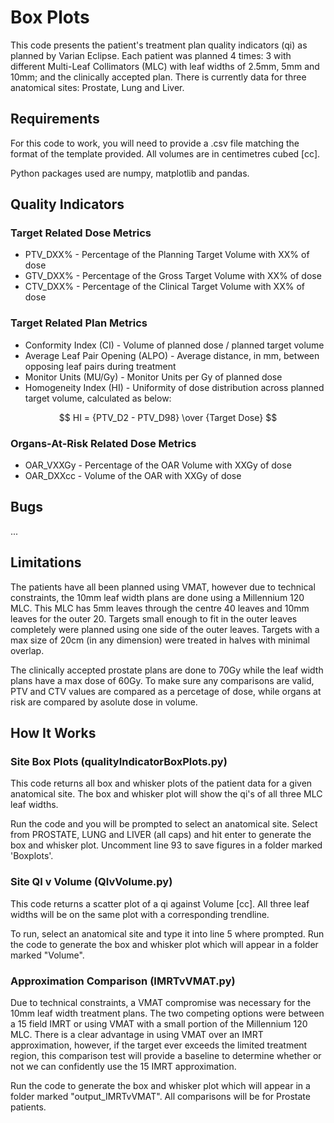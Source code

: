# Box Plots
This code presents the patient's treatment plan quality indicators (qi) as planned by Varian Eclipse. Each patient was planned 4 times: 3 with different Multi-Leaf Collimators (MLC) with leaf widths of 2.5mm, 5mm and 10mm; and the clinically accepted plan. There is currently data for three anatomical sites: Prostate, Lung and Liver.

## Requirements
For this code to work, you will need to provide a .csv file matching the format of the template provided. All volumes are in centimetres cubed [cc].

Python packages used are numpy, matplotlib and pandas.

## Quality Indicators
### Target Related Dose Metrics
* PTV_DXX% - Percentage of the Planning Target Volume with XX% of dose
* GTV_DXX% - Percentage of the Gross Target Volume with XX% of dose
* CTV_DXX% - Percentage of the Clinical Target Volume with XX% of dose

### Target Related Plan Metrics
* Conformity Index (CI) - Volume of planned dose / planned target volume
* Average Leaf Pair Opening (ALPO) - Average distance, in mm, between opposing leaf pairs during treatment
* Monitor Units (MU/Gy) - Monitor Units per Gy of planned dose
* Homogeneity Index (HI) - Uniformity of dose distribution across planned target volume, calculated as below: 

$$ HI = {PTV_D2 - PTV_D98} \over {Target Dose} $$

### Organs-At-Risk Related Dose Metrics
* OAR_VXXGy - Percentage of the OAR Volume with XXGy of dose
* OAR_DXXcc - Volume of the OAR with XXGy of dose

## Bugs
...

## Limitations
The patients have all been planned using VMAT, however due to technical constraints, the 10mm leaf width plans are done using a Millennium 120 MLC. This MLC has 5mm leaves through the centre 40 leaves and 10mm leaves for the outer 20. Targets small enough to fit in the outer leaves completely were planned using one side of the outer leaves. Targets with a max size of 20cm (in any dimension) were treated in halves with minimal overlap.

The clinically accepted prostate plans are done to 70Gy while the leaf width plans have a max dose of 60Gy. To make sure any comparisons are valid, PTV and CTV values are compared as a percetage of dose, while organs at risk are compared by asolute dose in volume.

## How It Works
### Site Box Plots (qualityIndicatorBoxPlots.py)
This code returns all box and whisker plots of the patient data for a given anatomical site. The box and whisker plot will show the qi's of all three MLC leaf widths.

Run the code and you will be prompted to select an anatomical site. Select from PROSTATE, LUNG and LIVER (all caps) and hit enter to generate the box and whisker plot. Uncomment line 93 to save figures in a folder marked 'Boxplots'.

### Site QI v Volume (QIvVolume.py)
This code returns a scatter plot of a qi against Volume [cc]. All three leaf widths will be on the same plot with a corresponding trendline.

To run, select an anatomical site and type it into line 5 where prompted. Run the code to generate the box and whisker plot which will appear in a folder marked "Volume".

### Approximation Comparison (IMRTvVMAT.py)
Due to technical constraints, a VMAT compromise was necessary for the 10mm leaf width treatment plans. The two competing options were between a 15 field IMRT or using VMAT with a small portion of the Millennium 120 MLC. There is a clear advantage in using VMAT over an IMRT approximation, however, if the target ever exceeds the limited treatment region, this comparison test will provide a baseline to determine whether or not we can confidently use the 15 IMRT approximation.

Run the code to generate the box and whisker plot which will appear in a folder marked "output_IMRTvVMAT". All comparisons will be for Prostate patients.
